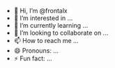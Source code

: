 - 👋 Hi, I’m @frontalx
- 👀 I’m interested in ...
- 🌱 I’m currently learning ...
- 💞️ I’m looking to collaborate on ...
- 📫 How to reach me ...
- 😄 Pronouns: ...
- ⚡ Fun fact: ...

<!---
frontalx/frontalx is a ✨ special ✨ repository because its `README.md` (this file) appears on your GitHub profile.
You can click the Preview link to take a look at your changes.
--->
